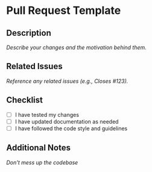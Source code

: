 # Pull Request Template

## Description

_Describe your changes and the motivation behind them._

## Related Issues

_Reference any related issues (e.g., Closes #123)._ 

## Checklist
- [ ] I have tested my changes
- [ ] I have updated documentation as needed
- [ ] I have followed the code style and guidelines

## Additional Notes

_Don't mess up the codebase_ 
